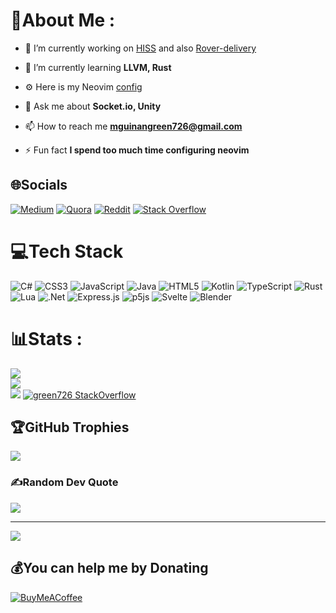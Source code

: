 # 💫About Me :
- 🔭 I’m currently working on [HISS](https://github.com/green726/HISS) and also [Rover-delivery](https://github.com/green726/rover-delivery)

- 🌱 I’m currently learning **LLVM, Rust**

- ⚙️ Here is my Neovim [config](https://github.com/green726/greenvim)

- 💬 Ask me about **Socket.io, Unity**

- 📫 How to reach me **mguinangreen726@gmail.com**

- ⚡ Fun fact **I spend too much time configuring neovim**

## 🌐Socials
[![Medium](https://img.shields.io/badge/Medium-12100E?logo=medium&logoColor=white)](https://medium.com/@green726) [![Quora](https://img.shields.io/badge/Quora-%23B92B27.svg?logo=Quora&logoColor=white)](https://quora.com/profile/green726) [![Reddit](https://img.shields.io/badge/Reddit-%23FF4500.svg?logo=Reddit&logoColor=white)](https://reddit.com/user/green726I) [![Stack Overflow](https://img.shields.io/badge/-Stackoverflow-FE7A16?logo=stack-overflow&logoColor=white)](https://stackoverflow.com/users/13550188) 

# 💻Tech Stack
![C#](https://img.shields.io/badge/c%23-%23239120.svg?style=for-the-badge&logo=c-sharp&logoColor=white) ![CSS3](https://img.shields.io/badge/css3-%231572B6.svg?style=for-the-badge&logo=css3&logoColor=white) ![JavaScript](https://img.shields.io/badge/javascript-%23323330.svg?style=for-the-badge&logo=javascript&logoColor=%23F7DF1E) ![Java](https://img.shields.io/badge/java-%23ED8B00.svg?style=for-the-badge&logo=java&logoColor=white) ![HTML5](https://img.shields.io/badge/html5-%23E34F26.svg?style=for-the-badge&logo=html5&logoColor=white) ![Kotlin](https://img.shields.io/badge/kotlin-%230095D5.svg?style=for-the-badge&logo=kotlin&logoColor=white) ![TypeScript](https://img.shields.io/badge/typescript-%23007ACC.svg?style=for-the-badge&logo=typescript&logoColor=white) ![Rust](https://img.shields.io/badge/rust-%23000000.svg?style=for-the-badge&logo=rust&logoColor=white) ![Lua](https://img.shields.io/badge/lua-%232C2D72.svg?style=for-the-badge&logo=lua&logoColor=white) ![.Net](https://img.shields.io/badge/.NET-5C2D91?style=for-the-badge&logo=.net&logoColor=white) ![Express.js](https://img.shields.io/badge/express.js-%23404d59.svg?style=for-the-badge&logo=express&logoColor=%2361DAFB) ![p5js](https://img.shields.io/badge/p5.js-ED225D?style=for-the-badge&logo=p5.js&logoColor=FFFFFF) ![Svelte](https://img.shields.io/badge/svelte-%23f1413d.svg?style=for-the-badge&logo=svelte&logoColor=white) ![Blender](https://img.shields.io/badge/blender-%23F5792A.svg?style=for-the-badge&logo=blender&logoColor=white)
# 📊Stats :
![](https://github-readme-stats.vercel.app/api?username=green726&theme=nord&hide_border=false&include_all_commits=false&count_private=false)<br/>
![](https://github-readme-streak-stats.herokuapp.com/?user=green726&theme=nord&hide_border=false)<br/>
![](https://github-readme-stats.vercel.app/api/top-langs/?username=green726&theme=nord&hide_border=false&include_all_commits=false&count_private=false&layout=compact)
[![green726 StackOverflow](https://stackoverflow-readme-profile.johannchopin.fr/profile/13550188)](https://stackoverflow.com/users/13550188/green726)

## 🏆GitHub Trophies
![](https://github-profile-trophy.vercel.app/?username=green726&theme=nord&no-frame=false&no-bg=false&margin-w=4)

### ✍️Random Dev Quote
![](https://quotes-github-readme.vercel.app/api?type=horizontal&theme=tokyonight)

---
[![](https://visitcount.itsvg.in/api?id=green726&icon=0&color=0)](https://visitcount.itsvg.in)

  ## 💰You can help me by Donating
  [![BuyMeACoffee](https://img.shields.io/badge/Buy%20Me%20a%20Coffee-ffdd00?style=for-the-badge&logo=buy-me-a-coffee&logoColor=black)](https://buymeacoffee.com/green726) 

  <!-- Proudly created with GPRM ( https://gprm.itsvg.in ) -->
  
